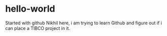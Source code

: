 # hello-world
Started with github
Nikhil here, i am trying to learn Github and figure out if i can place a TIBCO project in it.
